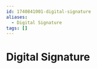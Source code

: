 ```yaml
---
id: 1740841001-digital-signature
aliases:
  - Digital Signature
tags: []
---
```


# Digital Signature
